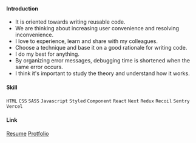 #### Introduction
- It is oriented towards writing reusable code.
- We are thinking about increasing user convenience and resolving inconvenience.
- I love to experience, learn and share with my colleagues.
- Choose a technique and base it on a good rationale for writing code.
- I do my best for anything.
- By organizing error messages, debugging time is shortened when the same error occurs.
- I think it's important to study the theory and understand how it works.

#### Skill
`HTML` `CSS` `SASS` `Javascript` `Styled` `Component` `React` `Next` `Redux` `Recoil` `Sentry` `Vercel`

#### Link
[Resume](https://youngkwnag.notion.site/6ff59ef05099400bae9ae332d00ca603) [Protfolio](#)
